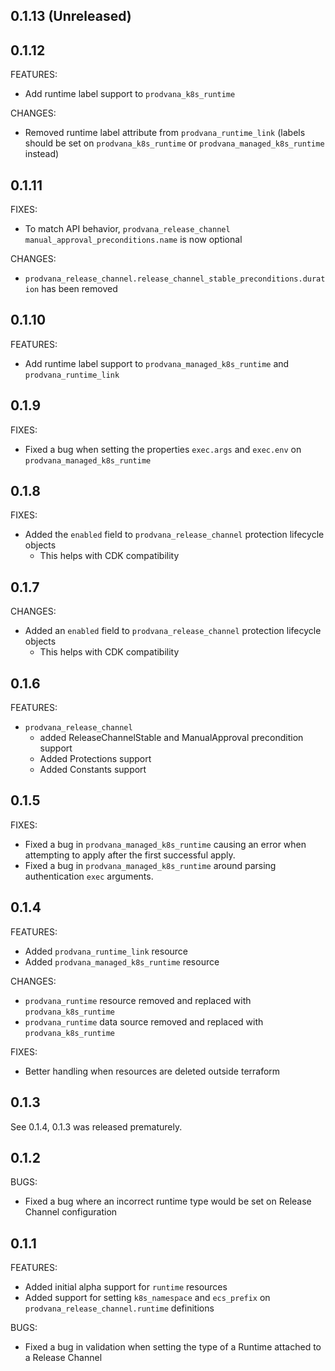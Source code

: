 ## 0.1.13 (Unreleased)

## 0.1.12

FEATURES:
  - Add runtime label support to `prodvana_k8s_runtime`

CHANGES:
  - Removed runtime label attribute from `prodvana_runtime_link` (labels should be set on `prodvana_k8s_runtime` or `prodvana_managed_k8s_runtime` instead)

## 0.1.11

FIXES:
  - To match API behavior, `prodvana_release_channel` `manual_approval_preconditions.name` is now optional

CHANGES:
  - `prodvana_release_channel.release_channel_stable_preconditions.duration` has been removed

## 0.1.10

FEATURES:
  - Add runtime label support to `prodvana_managed_k8s_runtime` and `prodvana_runtime_link`

## 0.1.9

FIXES:
  - Fixed a bug when setting the properties `exec.args` and `exec.env` on `prodvana_managed_k8s_runtime`

## 0.1.8

FIXES:
  - Added the `enabled` field to `prodvana_release_channel` protection lifecycle objects
    - This helps with CDK compatibility 


## 0.1.7

CHANGES:
  - Added an `enabled` field to `prodvana_release_channel` protection lifecycle objects
    - This helps with CDK compatibility 

## 0.1.6

FEATURES:
 - `prodvana_release_channel`
   - added ReleaseChannelStable and ManualApproval precondition support
   - Added Protections support
   - Added Constants support

## 0.1.5

FIXES:
 - Fixed a bug in `prodvana_managed_k8s_runtime` causing an error when attempting to apply after the first successful apply.
 - Fixed a bug in `prodvana_managed_k8s_runtime` around parsing authentication `exec` arguments.

## 0.1.4

FEATURES:
- Added `prodvana_runtime_link` resource
- Added `prodvana_managed_k8s_runtime` resource

CHANGES:
- `prodvana_runtime` resource removed and replaced with `prodvana_k8s_runtime`
- `prodvana_runtime` data source removed and replaced with `prodvana_k8s_runtime`

FIXES:
- Better handling when resources are deleted outside terraform

## 0.1.3

See 0.1.4, 0.1.3 was released prematurely.

## 0.1.2

BUGS:
- Fixed a bug where an incorrect runtime type would be set on Release Channel configuration

## 0.1.1

FEATURES:
- Added initial alpha support for `runtime` resources
- Added support for setting `k8s_namespace` and `ecs_prefix` on `prodvana_release_channel.runtime` definitions

BUGS:
- Fixed a bug in validation when setting the type of a Runtime attached to a Release Channel
